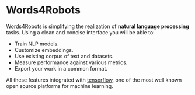 # Words4Robots 
[Words4Robots](http://words4robots.com/) is simplifying the realization of **natural language processing** tasks. Using a clean and concise interface you will be able to: 

+ Train NLP models.
+ Customize embeddings.
+ Use existing corpus of text and datasets.
+ Measure performance against various metrics.
+ Export your work in a common format.

All these features integrated with [tensorflow](tensorflow.org/), one of the most well known open source platforms for machine learning.
